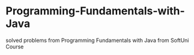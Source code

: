 # Programming-Fundamentals-with-Java
solved problems from Programming Fundamentals with Java from SoftUni Course
